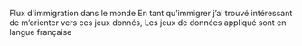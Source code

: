 Flux d'immigration dans le monde
En tant qu’immigrer j’ai trouvé intéressant de m’orienter vers ces jeux donnés,
Les jeux de données appliqué sont en langue française 
